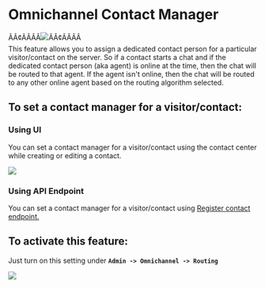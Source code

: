 # Omnichannel Contact Manager

ÃÂ¢ÃÂÃÂ![](https://files.gitbook.com/v0/b/gitbook-28427.appspot.com/o/assets%2F-M418Ul0aSTwf2PYsyPW%2Fsync%2F1654b99a4e9df54521f42da4d3c1a7fbdb9f2238.jpg?generation=1633366358329646\&alt=media)ÃÂ¢ÃÂÃÂ\
This feature allows you to assign a dedicated contact person for a particular visitor/contact on the server. So if a contact starts a chat and if the dedicated contact person (aka agent) is online at the time, then the chat will be routed to that agent. If the agent isn't online, then the chat will be routed to any other online agent based on the routing algorithm selected.

## **To set a contact manager for a visitor/contact:**

### Using UI

You can set a contact manager for a visitor/contact using the contact center while creating or editing a contact.

![](https://t4207297.p.clickup-attachments.com/t4207297/00d7fb58-0383-400a-bbb8-6fab83abbb54/image.png)

### Using API Endpoint

You can set a contact manager for a visitor/contact using [Register contact endpoint.](https://developer.rocket.chat/reference/api/rest-api/endpoints/omnichannel/livechat-endpoints/livechat-contact/register-omnichannel-contact)



## To activate this feature:

Just turn on this setting under **`Admin -> Omnichannel -> Routing`**

![](https://t4207297.p.clickup-attachments.com/t4207297/56f08f20-23bd-455a-85c6-20ef56da189a/image.png)
